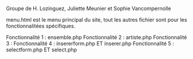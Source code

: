 Groupe de H. Lozinguez, Juliette Meunier et Sophie Vancompernolle

menu.html est le menu principal du site, tout les autres fichier sont pour les fonctionnalitées spécifiques.

Fonctionnalité 1 : ensemble.php
Fonctionnalité 2 : artiste.php
Fonctionnalité 3 :
Fonctionnalité 4 : insererform.php ET inserer.php
Fonctionnalité 5 : selectform.php ET select.php
